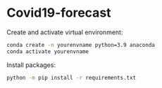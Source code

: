 # Covid19-forecast


Create and activate virtual environment:
```sh
conda create -n yourenvname python=3.9 anaconda
conda activate yourenvname
```

Install packages:
```sh
python -m pip install -r requirements.txt
```
